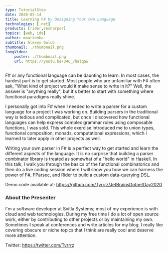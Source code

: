 ```yaml
---
type: TutorialStep
date: 2020-05-14
title: Learning F# by Designing Your Own Language
technologies: [.net]
products: [rider,resharper]
topics: [web, ide]
author: maartenba
subtitle: Alexey Golub
thumbnail: ./thumbnail.png
longVideo: 
    poster: ./thumbnail.png
    url: https://youtu.be/34C_7halqGw
---
```


F# or any functional language can be daunting to learn. In most cases, the hardest part is to get started. Most people who are unfamiliar with F# often ask, "What kind of project would it make sense to write in it?" Well, the answer is "anything really", but it's better to start with something where functional paradigms really shine. 

I personally got into F# when I needed to write a parser for a custom language for a project I was working on. Building parsers in the traditional way is tedious and complicated, but once I discovered how functional languages can help express complex grammar rules using composable functions, I was sold. This whole exercise introduced me to union types, functional composition, monads, computational expressions, which I learned to later apply in other projects as well. 

Writing your own parser in F# is a perfect way to get started and learn the different aspects of the language. It is no surprise that building a parser combinator library is treated as somewhat of a "hello world" in Haskell. In this talk, I walk you through the basics of the functional combinatorics and then do a live coding session where I will show you how we can harness the power of F#, FParsec, and Rider to build a custom data-querying DSL. 

Demo code available at: https://github.com/Tyrrrz/JetBrainsDotnetDay2020

### About the Presenter

I'm a software developer at Svitla Systems; most of my experience is with cloud and web technologies. During my free time I do a lot of open source work, either by contributing to other projects or by maintaining my own. Sometimes I speak at conferences and write articles for my blog. I really like covering obscure or niche topics that I think are really cool and deserve more attention.

Twitter: https://twitter.com/Tyrrrz
